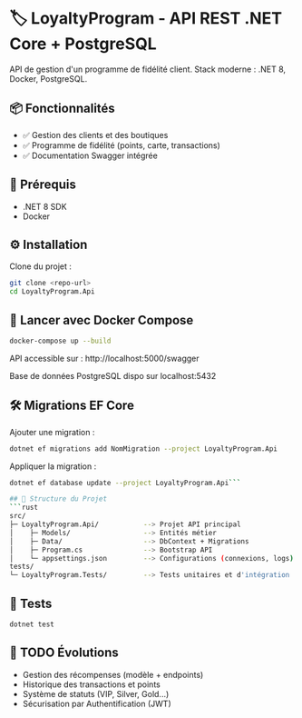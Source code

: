 # 🏷️ LoyaltyProgram - API REST .NET Core + PostgreSQL

API de gestion d'un programme de fidélité client.
Stack moderne : .NET 8, Docker, PostgreSQL.


## 📦 Fonctionnalités
- ✅ Gestion des clients et des boutiques
- ✅ Programme de fidélité (points, carte, transactions)
- ✅ Documentation Swagger intégrée

## 🚀 Prérequis
- .NET 8 SDK
- Docker

## ⚙️ Installation
Clone du projet :
```bash
git clone <repo-url>
cd LoyaltyProgram.Api
```

## 🐳 Lancer avec Docker Compose
```bash
docker-compose up --build
```

API accessible sur : http://localhost:5000/swagger

Base de données PostgreSQL dispo sur localhost:5432

## 🛠️ Migrations EF Core
Ajouter une migration :

```bash
dotnet ef migrations add NomMigration --project LoyaltyProgram.Api
```

Appliquer la migration :
```bash
dotnet ef database update --project LoyaltyProgram.Api```

## 📁 Structure du Projet
```rust
src/
├─ LoyaltyProgram.Api/           --> Projet API principal
│    ├─ Models/                  --> Entités métier
│    ├─ Data/                    --> DbContext + Migrations
│    ├─ Program.cs               --> Bootstrap API
│    └─ appsettings.json         --> Configurations (connexions, logs)
tests/
└─ LoyaltyProgram.Tests/         --> Tests unitaires et d'intégration
```

## 🧪 Tests
```bash
dotnet test
```

## 📝 TODO Évolutions
- Gestion des récompenses (modèle + endpoints)
- Historique des transactions et points
- Système de statuts (VIP, Silver, Gold...)
- Sécurisation par Authentification (JWT)
